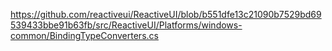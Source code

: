 https://github.com/reactiveui/ReactiveUI/blob/b551dfe13c21090b7529bd69539433bbe91b63fb/src/ReactiveUI/Platforms/windows-common/BindingTypeConverters.cs
